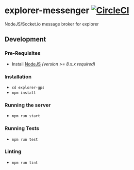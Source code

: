 # explorer-messenger [![CircleCI](https://circleci.com/gh/CMUCloudComputing/explorer-messenger.svg?style=svg)](https://circleci.com/gh/CMUCloudComputing/explorer-messenger)
NodeJS/Socket.io message broker for explorer

## Development
### Pre-Requisites
- Install [NodeJS](https://nodejs.org/en/download/) *(version >= 8.x.x required)*

### Installation
- `cd explorer-gps`
- `npm install`

### Running the server
- `npm run start`

### Running Tests
- `npm run test`

### Linting
- `npm run lint`
